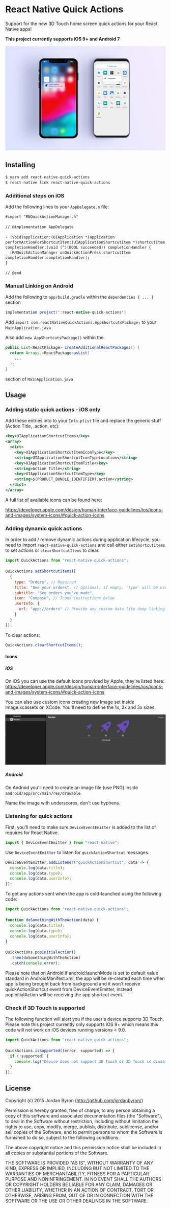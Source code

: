 # React Native Quick Actions

Support for the new 3D Touch home screen quick actions for your React Native apps!

**This project currently supports iOS 9+ and Android 7**

![](/assets/example.png)

## Installing

```bash
$ yarn add react-native-quick-actions
$ react-native link react-native-quick-actions
```

### Additional steps on iOS

Add the following lines to your `AppDelegate.m` file:

```obj-c
#import "RNQuickActionManager.h"

// @implementation AppDelegate

- (void)application:(UIApplication *)application performActionForShortcutItem:(UIApplicationShortcutItem *)shortcutItem completionHandler:(void (^)(BOOL succeeded)) completionHandler {
  [RNQuickActionManager onQuickActionPress:shortcutItem completionHandler:completionHandler];
}

// @end
```

### Manual Linking on Android

Add the following to `app/build.gradle` within the `dependencies { ... }` section

```java
implementation project(':react-native-quick-actions')
````

Add `import com.reactNativeQuickActions.AppShortcutsPackage;` to your `MainApplication.java`

Also add `new AppShortcutsPackage()` within the 

```java
public List<ReactPackage> createAdditionalReactPackages() {
  return Arrays.<ReactPackage>asList(
    ...
  );
}
```
section of `MainApplication.java`

## Usage

### Adding static quick actions - iOS only

Add these entries into to your `Info.plist` file and replace the generic stuff (Action Title, .action, etc):

```xml
<key>UIApplicationShortcutItems</key>
<array>
  <dict>
    <key>UIApplicationShortcutItemIconType</key>
    <string>UIApplicationShortcutIconTypeLocation</string>
    <key>UIApplicationShortcutItemTitle</key>
    <string>Action Title</string>
    <key>UIApplicationShortcutItemType</key>
    <string>$(PRODUCT_BUNDLE_IDENTIFIER).action</string>
  </dict>
</array>
```

A full list of available icons can be found here:

<https://developer.apple.com/design/human-interface-guidelines/ios/icons-and-images/system-icons/#quick-action-icons>

### Adding dynamic quick actions

In order to add / remove dynamic actions during application lifecycle, you need to import `react-native-quick-actions` and call either `setShortcutItems` to set actions or `clearShortcutItems` to clear.

```js
import QuickActions from "react-native-quick-actions";

QuickActions.setShortcutItems([
  {
    type: "Orders", // Required
    title: "See your orders", // Optional, if empty, `type` will be used instead
    subtitle: "See orders you've made",
    icon: "Compose", // Icons instructions below
    userInfo: {
      url: "app://orders" // Provide any custom data like deep linking URL
    }
  }
]);
```

To clear actions:

```js
QuickActions.clearShortcutItems();
```

#### Icons

##### iOS

On iOS you can use the default icons provided by Apple, they're listed here: https://developer.apple.com/design/human-interface-guidelines/ios/icons-and-images/system-icons/#quick-action-icons

You can also use custom icons creating new Image set inside Image.xcassets on XCode. You'll need to define the 1x, 2x and 3x sizes.

![](/assets/ios.png)

##### Android

On Android you'll need to create an image file (use PNG) inside `android/app/src/main/res/drawable`.

Name the image with underscores, don't use hyphens.

### Listening for quick actions

First, you'll need to make sure `DeviceEventEmitter` is added to the list of
requires for React Native.

```js
import { DeviceEventEmitter } from "react-native";
```

Use `DeviceEventEmitter` to listen for `quickActionShortcut` messages.

```js
DeviceEventEmitter.addListener("quickActionShortcut", data => {
  console.log(data.title);
  console.log(data.type);
  console.log(data.userInfo);
});
```

To get any actions sent when the app is cold-launched using the following code:

```js
import QuickActions from "react-native-quick-actions";

function doSomethingWithTheAction(data) {
  console.log(data.title);
  console.log(data.type);
  console.log(data.userInfo);
}

QuickActions.popInitialAction()
  .then(doSomethingWithTheAction)
  .catch(console.error);
```

Please note that on Android if android:launchMode is set to default value standard in AndroidManifest.xml, the app will be re-created each time when app is being brought back from background and it won't receive quickActionShortcut event from DeviceEventEmitter, instead popInitialAction will be receiving the app shortcut event.

### Check if 3D Touch is supported

The following function will alert you if the user's device supports 3D Touch. Please
note this project currently only supports iOS 9+ which means this code will not
work on iOS devices running versions < 9.0.

```js
import QuickActions from "react-native-quick-actions";

QuickActions.isSupported((error, supported) => {
  if (!supported) {
    console.log("Device does not support 3D Touch or 3D Touch is disabled.");
  }
});
```

## License

Copyright (c) 2015 Jordan Byron (http://github.com/jordanbyron/)

Permission is hereby granted, free of charge, to any person obtaining a copy
of this software and associated documentation files (the "Software"), to deal
in the Software without restriction, including without limitation the rights
to use, copy, modify, merge, publish, distribute, sublicense, and/or sell
copies of the Software, and to permit persons to whom the Software is
furnished to do so, subject to the following conditions:

The above copyright notice and this permission notice shall be included in
all copies or substantial portions of the Software.

THE SOFTWARE IS PROVIDED "AS IS", WITHOUT WARRANTY OF ANY KIND, EXPRESS OR
IMPLIED, INCLUDING BUT NOT LIMITED TO THE WARRANTIES OF MERCHANTABILITY,
FITNESS FOR A PARTICULAR PURPOSE AND NONINFRINGEMENT. IN NO EVENT SHALL THE
AUTHORS OR COPYRIGHT HOLDERS BE LIABLE FOR ANY CLAIM, DAMAGES OR OTHER
LIABILITY, WHETHER IN AN ACTION OF CONTRACT, TORT OR OTHERWISE, ARISING FROM,
OUT OF OR IN CONNECTION WITH THE SOFTWARE OR THE USE OR OTHER DEALINGS IN
THE SOFTWARE.
